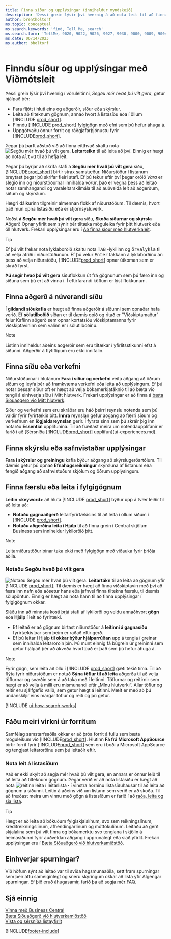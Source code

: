 ```yaml
---
title: Finna síður og upplýsingar (inniheldur myndskeið)
description: 'Þessi grein lýsir því hvernig á að nota leit til að finna aðgerðir, síður, skýrslur, skjöl og gögn og önnur forrit og ráðgjafarþjónustu.'
author: brentholtorf
ms.topic: conceptual
ms.search.keywords: 'find, Tell Me, search'
ms.search.form: 'TellMe, 9020, 9022, 9026, 9027, 9030, 9000, 9009, 9004, 9005, 9024, 9006, 9007, 9010, 9016, 9017'
ms.date: 06/14/2023
ms.author: bholtorf
---
```

# Finndu síður og upplýsingar með Viðmótsleit

Þessi grein lýsir því hvernig í vöruleitinni,  *Segðu mér hvað þú vilt gera*, getur hjálpað þér: 

* Fara fljótt í hluti eins og aðgerðir, síður eða skýrslur.
* Leita að tilteknum gögnum, annað hvort á listasíðu eða í öllum [!INCLUDE [prod_short](includes/prod_short.md)].
* Finndu  [!INCLUDE [prod_short](includes/prod_short.md)]  fylgigögn með efni sem þú hefur áhuga á.
* Uppgötvaðu önnur forrit og ráðgjafarþjónustu fyrir [!INCLUDE[prod_short](includes/prod_short.md)].  

<!-- ![!VIDEO https://go.microsoft.com/fwlink/?linkid=2086048] -->

Þegar þú þarft aðstoð við að finna eitthvað skaltu nota  ![Segðu mér hvað þú vilt gera.](media/ui-search/search.png "Leit að síðu eða skýrslu") **Leitarteikn**  til að leita að því. Einnig er hægt að nota  <kbd>Alt</kbd>+<kbd>Q</kbd>  til að hefja leit.

Þegar þú byrjar að skrifa stafi á  **Segðu mér hvað þú vilt gera**  síðu,  [!INCLUDE[prod_short](includes/prod_short.md)]  birtir strax samstæður. Niðurstöður í listanum breytast þegar þú skrifar fleiri stafi. Ef þú tekur eftir því þegar orðið  *Vara*  er slegið inn og niðurstöðurnar innihalda  *vörur*, það er vegna þess að leitað notar samhangandi og varaleitarskilmála til að auðvelda leit að aðgerðum, síðum og skýrslum.

Hægri dálkurinn tilgreinir almennan flokk af niðurstöðum. Til dæmis, hvort það mun opna listasíðu eða er stjórnsýsluverk.  

Neðst  **á Segðu mér hvað þú vilt gera**  síðu,  **Skoða síðurnar og skýrsla**  Aðgerð Opnar yfirlit sem sýnir þér tiltæka möguleika fyrir þitt hlutverk eða öll hlutverk. Frekari upplýsingar eru í [Að finna síður með hlutverkaleit](ui-role-explorer.md).

> [!TIP]  
> Ef þú vilt frekar nota lyklaborðið skaltu nota  <kbd>TAB</kbd>  -lykilinn og  <kbd>örvalykla</kbd>  til að velja atriði í niðurstöðunum. Ef þú velur  <kbd>Enter</kbd>  takkann á lyklaborðinu án þess að velja niðurstöðu,  [!INCLUDE[prod_short](includes/prod_short.md)]  opnar útkoman sem er skráð fyrst.

 **Þú segir hvað þú vilt gera**  síðuflokkun út frá gögnunum sem þú færð inn og síðuna sem þú ert að vinna í. Í eftirfarandi köflum er lýst flokkunum.

## Finna aðgerð á núverandi síðu

Í  **gildandi síðukafla**  er hægt að finna aðgerðir á síðunni sem opnaðar hafa verið. Ef  **sölutilboðið**  síðan er til dæmis opið og ritað er "Viðskiptamaður" felur Kaflinn aðgerð sem opnar kortatsíðu viðskiptamanns fyrir viðskiptavininn sem valinn er í sölutilboðinu.

> [!NOTE]  
> Listinn inniheldur aðeins aðgerðir sem eru tiltækar í yfirlitsstikunni efst á síðunni. Aðgerðir á flýtiflipum eru ekki innifalin.  

## Finna síðu eða verkefni

Niðurstöðurnar í hlutanum **Fara í síður og verkefni** veita aðgang að öðrum síðum og leyfa þér að framkvæma verkefni eða leita að upplýsingum. Ef þú notar þessar síður oft er hægt að velja bókamerkjatáknið til að bæta við tengli á einhverja síðu í Mitt hlutverk. Frekari upplýsingar er að finna á [bæta Síðuaðgerð við Mitt hlutverk](ui-bookmarks.md).

Síður og verkefni sem eru skráðar eru háð þeirri reynslu notenda sem þú valdir fyrir fyrirtækið þitt.  **Innra**  reynslan gefur aðgang að færri síðum og verkefnum en  **iðgjaldareynslan**  gerir. Í fyrsta sinn sem þú skráir þig inn notarðu **Essential** upplifunina. Til að fræðast meira um notendaupplifanir er farið í að  [Sérsníða  [!INCLUDE[prod_short](includes/prod_short.md)]  upplifun](ui-experiences.md).

## Finna skýrslu eða safnvistaðar upplýsingar

**Fara í skýrslur og greiningu** kafla býður aðgang að skýrslugerðartólum. Til dæmis getur þú opnað **Efnahagsreikningur** skýrsluna af listanum eða fengið aðgang að safnvistuðum skjölum og öðrum upplýsingum.  

## Finna færslu eða leita í fylgigögnum

 **Leitin  \<keyword\>**  að hluta  [!INCLUDE [prod_short](includes/prod_short.md)]  býður upp á tvær leiðir til að leita að:

*  **Notaðu gagnaaðgerð**  leitarfyrirtækisins til að leita í öllum síðum í [!INCLUDE [prod_short](includes/prod_short.md)].
*  **Notaðu aðgerðina leita í Hjálp**  til að finna grein í Central skjölum Business sem inniheldur lykilorðið þitt.

  > [!NOTE]  
  > Leitarniðurstöður þínar taka ekki með fylgigögn með viðauka fyrir þriðja aðila.

### Notaðu Segðu hvað þú vilt gera

 ![Notaðu Segðu mér hvað þú vilt gera.](media/ui-search/search.png "Leit að síðu eða skýrslu") **Leitartákn**  til að leita að gögnum yfir [!INCLUDE [prod_short](includes/prod_short.md)]. Til dæmis er hægt að finna viðskiptavin með því að færa inn nafn eða aðsetur hans eða jafnvel finna tiltekna færslu, til dæmis sölupöntun. Einnig er hægt að nota hann til að finna upplýsingar í fylgigögnum okkar.

Sláðu inn að minnsta kosti þrjá stafi af lykilorði og veldu annaðhvort  **gögn**  eða  **Hjálp** í leit að fyrirtæki.

* Ef leitað er að gögnum birtast niðurstöður á  **leitinni á gagnasíðu**  fyrirtækis þar sem þeim er raðað eftir gerð.  
* Ef þú leitar í Hjálp  **til okkar býður hjálparrúðan**  upp á tengla í greinar sem innihalda leitarorðin þín. Þú munt einnig fá búgrein úr greininni sem getur hjálpað þér að ákveða hvort það er það sem þú hefur áhuga á.

> [!NOTE]
> Fyrir gögn, sem leita að öllu í  [!INCLUDE [prod_short](includes/prod_short.md)]  gæti tekið tíma. Til að flýta fyrir niðurstöðum er notuð  **Sýna töflur til að leita**  aðgerða til að velja töflurnar og svæðin sem á að taka með í leitinni. Töflurnar og reitirnir sem hægt er að velja á milli eru mismunandi eftir „Mínu hlutverki“. Allar töflur og reitir eru sjálfgefið valið, sem getur hægt á leitinni. Mælt er með að þú undanskiljir eins margar töflur og reiti og þú getur.

[!INCLUDE [ui-how-search-works](includes/ui-how-search-works.md)]

## Fáðu meiri virkni úr forritum

Samfélag samstarfsaðila okkar er að þróa forrit á fullu sem bæta möguleikum við [!INCLUDE[prod_short](includes/prod_short.md)]. Hlutinn **Fá frá Microsoft AppSource** birtir forrit fyrir [!INCLUDE[prod_short](includes/prod_short.md)] sem eru í boði á Microsoft AppSource og tengjast leitarorðinu sem þú leitaðir eftir.

### Nota leit á listasíðum

Það er ekki skylt að segja mér hvað þú vilt gera, en annars er önnur leið til að leita að tilteknum gögnum. Þegar verið er að nota listasíðu er hægt að nota  ![reitinn leita í leitarlista](media/ui-search/search-list.png "Tákn fyrir leitarlista") **·**  í vinstra horninu listasíðuhausar til að leita að gögnum á síðunni. Leitin á aðeins við um listann sem verið er að skoða. Til að fræðast meira um vinnu með gögn á listasíðum er farið í að  [raða, leita og sía lista](ui-enter-criteria-filters.md).  

> [!TIP]
> Hægt er að leita að bókuðum fylgiskjalslínum, svo sem reikningslínum, kreditreikningslínum, afhendingarlínum og móttökulínum. Leitaðu að gerð skjalalína sem þú vilt finna og bókamerktu svo tenglana í skjölin á heimasíðunni fyrir auðveldan aðgang í upprunalegt eða síað yfirlit. Frekari upplýsingar eru í [Bæta Síðuaðgerð við hlutverkamiðstöð](ui-bookmarks.md).

## Einhverjar spurningar?

Við höfum sýnt að leitað var til sviða hagsmunaaðila, sett fram spurningar sem þeir áttu sameiginlegt og sneru skýringum okkar að lista yfir Algengar spurningar. Ef þið eruð áhugasamir, farið þá að  [segja mér FAQ](ui-search-faq.md).

## Sjá einnig

[Vinna með Business Central](ui-work-product.md)  
[Bæta Síðuaðgerð við hlutverkamiðstöð](ui-bookmarks.md)  
[Vista og sérsníða listayfirlit](ui-views.md)  

[!INCLUDE[footer-include](includes/footer-banner.md)]
